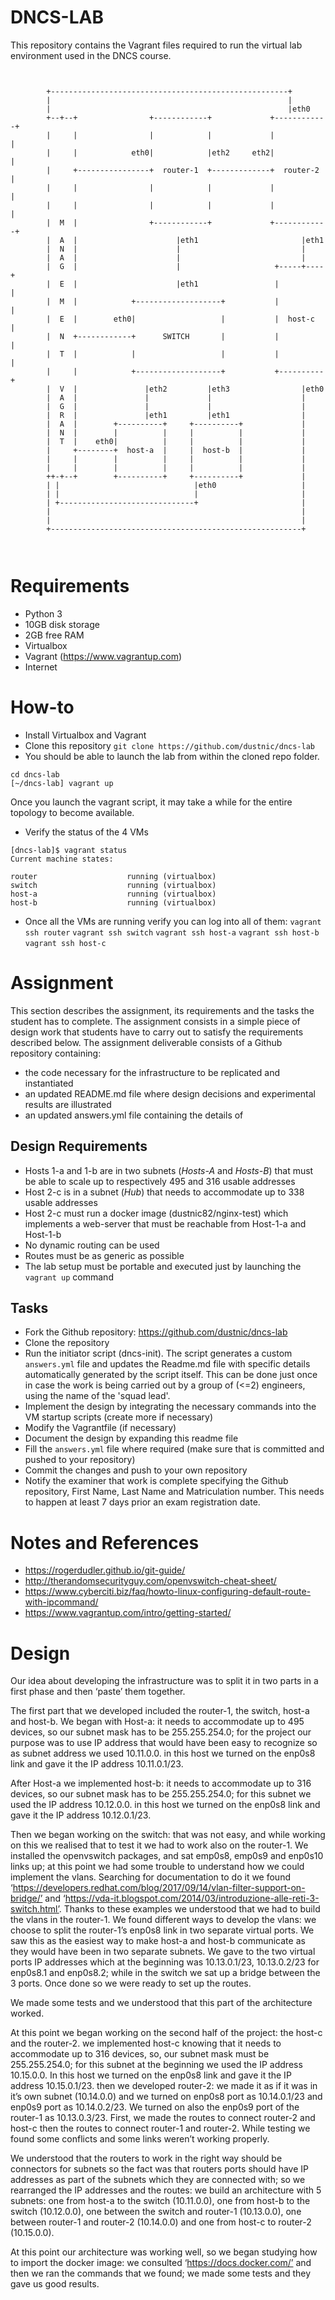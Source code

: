 # DNCS-LAB

This repository contains the Vagrant files required to run the virtual lab environment used in the DNCS course.
```


        +-----------------------------------------------------+
        |                                                     |
        |                                                     |eth0
        +--+--+                +------------+             +------------+
        |     |                |            |             |            |
        |     |            eth0|            |eth2     eth2|            |
        |     +----------------+  router-1  +-------------+  router-2  |
        |     |                |            |             |            |
        |     |                |            |             |            |
        |  M  |                +------------+             +------------+
        |  A  |                      |eth1                       |eth1
        |  N  |                      |                           |
        |  A  |                      |                           |
        |  G  |                      |                     +-----+----+
        |  E  |                      |eth1                 |          |
        |  M  |            +-------------------+           |          |
        |  E  |        eth0|                   |           |  host-c  |
        |  N  +------------+      SWITCH       |           |          |
        |  T  |            |                   |           |          |
        |     |            +-------------------+           +----------+
        |  V  |               |eth2         |eth3                |eth0
        |  A  |               |             |                    |
        |  G  |               |             |                    |
        |  R  |               |eth1         |eth1                |
        |  A  |        +----------+     +----------+             |
        |  N  |        |          |     |          |             |
        |  T  |    eth0|          |     |          |             |
        |     +--------+  host-a  |     |  host-b  |             |
        |     |        |          |     |          |             |
        |     |        |          |     |          |             |
        ++-+--+        +----------+     +----------+             |
        | |                              |eth0                   |
        | |                              |                       |
        | +------------------------------+                       |
        |                                                        |
        |                                                        |
        +--------------------------------------------------------+



```

# Requirements
 - Python 3
 - 10GB disk storage
 - 2GB free RAM
 - Virtualbox
 - Vagrant (https://www.vagrantup.com)
 - Internet

# How-to
 - Install Virtualbox and Vagrant
 - Clone this repository
`git clone https://github.com/dustnic/dncs-lab`
 - You should be able to launch the lab from within the cloned repo folder.
```
cd dncs-lab
[~/dncs-lab] vagrant up
```
Once you launch the vagrant script, it may take a while for the entire topology to become available.
 - Verify the status of the 4 VMs
 ```
 [dncs-lab]$ vagrant status                                                                                                                                                                
Current machine states:

router                    running (virtualbox)
switch                    running (virtualbox)
host-a                    running (virtualbox)
host-b                    running (virtualbox)
```
- Once all the VMs are running verify you can log into all of them:
`vagrant ssh router`
`vagrant ssh switch`
`vagrant ssh host-a`
`vagrant ssh host-b`
`vagrant ssh host-c`

# Assignment
This section describes the assignment, its requirements and the tasks the student has to complete.
The assignment consists in a simple piece of design work that students have to carry out to satisfy the requirements described below.
The assignment deliverable consists of a Github repository containing:
- the code necessary for the infrastructure to be replicated and instantiated
- an updated README.md file where design decisions and experimental results are illustrated
- an updated answers.yml file containing the details of 

## Design Requirements
- Hosts 1-a and 1-b are in two subnets (*Hosts-A* and *Hosts-B*) that must be able to scale up to respectively 495 and 316 usable addresses
- Host 2-c is in a subnet (*Hub*) that needs to accommodate up to 338 usable addresses
- Host 2-c must run a docker image (dustnic82/nginx-test) which implements a web-server that must be reachable from Host-1-a and Host-1-b
- No dynamic routing can be used
- Routes must be as generic as possible
- The lab setup must be portable and executed just by launching the `vagrant up` command

## Tasks
- Fork the Github repository: https://github.com/dustnic/dncs-lab
- Clone the repository
- Run the initiator script (dncs-init). The script generates a custom `answers.yml` file and updates the Readme.md file with specific details automatically generated by the script itself.
  This can be done just once in case the work is being carried out by a group of (<=2) engineers, using the name of the 'squad lead'. 
- Implement the design by integrating the necessary commands into the VM startup scripts (create more if necessary)
- Modify the Vagrantfile (if necessary)
- Document the design by expanding this readme file
- Fill the `answers.yml` file where required (make sure that is committed and pushed to your repository)
- Commit the changes and push to your own repository
- Notify the examiner that work is complete specifying the Github repository, First Name, Last Name and Matriculation number. This needs to happen at least 7 days prior an exam registration date.

# Notes and References
- https://rogerdudler.github.io/git-guide/
- http://therandomsecurityguy.com/openvswitch-cheat-sheet/
- https://www.cyberciti.biz/faq/howto-linux-configuring-default-route-with-ipcommand/
- https://www.vagrantup.com/intro/getting-started/


# Design
Our idea about developing the infrastructure was to split it in two parts in a first phase and then ‘paste’ them together. 

The first part that we developed included the router-1, the switch, host-a and host-b.
We began with Host-a: it needs to accommodate up to 495 devices, so our subnet mask has to be 255.255.254.0; for the project our purpose was to use IP address that would have been easy to recognize so as subnet address we used 10.11.0.0. in this host we turned on the enp0s8 link and gave it the IP address 10.11.0.1/23.

After Host-a we implemented host-b: it needs to accommodate up to 316 devices, so our subnet mask has to be 255.255.254.0; for this subnet we used the IP address 10.12.0.0. in this host we turned on the enp0s8 link and gave it the IP address 10.12.0.1/23.

Then we began working on the switch: that was not easy, and while working on this we realised that to test it we had to work also on the router-1. We installed the openvswitch packages, and sat emp0s8, emp0s9 and enp0s10 links up; at this point we had some trouble to understand how we could implement the vlans.
Searching for documentation to do it we found ‘https://developers.redhat.com/blog/2017/09/14/vlan-filter-support-on-bridge/’  and ‘https://vda-it.blogspot.com/2014/03/introduzione-alle-reti-3-switch.html’. Thanks to these examples we understood that we had to build the vlans in the router-1. We found different ways to develop the vlans: we choose to split the router-1’s enp0s8 link in two separate virtual ports. We saw this as the easiest way to make host-a and host-b communicate as they would have been in two separate subnets. We gave to the two virtual ports IP addresses which at the beginning was 10.13.0.1/23, 10.13.0.2/23 for enp0s8.1 and enp0s8.2; while in the switch we sat up a bridge between the 3 ports. Once done so we were ready to set up the routes. 

We made some tests and we understood that this part of the architecture worked.

At this point we began working on the second half of the project: the host-c and the router-2. we implemented host-c knowing that it needs to accommodate up to 316 devices,
so, our subnet mask must be 255.255.254.0; for this subnet at the beginning we used the IP address 10.15.0.0. In this host we turned on the enp0s8 link and gave it the IP address 10.15.0.1/23.
then we developed router-2: we made it as if it was in it’s own subnet (10.14.0.0) and we turned on enp0s8 port as 10.14.0.1/23 and enp0s9 port as 10.14.0.2/23. We turned on also the enp0s9 port of the router-1 as 10.13.0.3/23. First, we made the routes to connect router-2 and host-c then the routes to connect router-1 and router-2. 
While testing we found some conflicts and some links weren’t working properly.

We understood that the routers to work in the right way should be connectors for subnets so the fact was that routers ports should have IP addresses as part of the subnets which they are connected with; so we rearranged the IP addresses and the routes: we build an architecture with 5 subnets: one from host-a to the switch (10.11.0.0), one from host-b to the switch (10.12.0.0), one between the switch and router-1 (10.13.0.0), one between router-1 and router-2 (10.14.0.0) and one from host-c to router-2 (10.15.0.0). 

At this point our architecture was working well, so we began studying how to import the docker image: we consulted ‘https://docs.docker.com/’ and then we ran the commands that we found; we made some tests and they gave us good results. 
 
